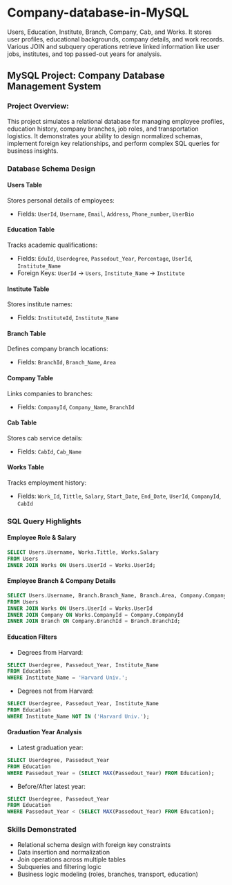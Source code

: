# Company-database-in-MySQL
Users, Education, Institute, Branch, Company, Cab, and Works. It stores user profiles, educational backgrounds, company details, and work records. Various JOIN and subquery operations retrieve linked information like user jobs, institutes, and top passed-out years for analysis.


##  MySQL Project: Company Database Management System

###  Project Overview:
This project simulates a relational database for managing employee profiles, education history, company branches, job roles, and transportation logistics. It demonstrates your ability to design normalized schemas, implement foreign key relationships, and perform complex SQL queries for business insights.



###  Database Schema Design

#### Users Table
Stores personal details of employees:
- Fields: `UserId`, `Username`, `Email`, `Address`, `Phone_number`, `UserBio`

#### Education Table
Tracks academic qualifications:
- Fields: `EduId`, `Userdegree`, `Passedout_Year`, `Percentage`, `UserId`, `Institute_Name`
- Foreign Keys: `UserId` → `Users`, `Institute_Name` → `Institute`

#### Institute Table
Stores institute names:
- Fields: `InstituteId`, `Institute_Name`

#### Branch Table
Defines company branch locations:
- Fields: `BranchId`, `Branch_Name`, `Area`

#### Company Table
Links companies to branches:
- Fields: `CompanyId`, `Company_Name`, `BranchId`

#### Cab Table
Stores cab service details:
- Fields: `CabId`, `Cab_Name`

#### Works Table
Tracks employment history:
- Fields: `Work_Id`, `Tittle`, `Salary`, `Start_Date`, `End_Date`, `UserId`, `CompanyId`, `CabId`



###  SQL Query Highlights

#### Employee Role & Salary
```sql
SELECT Users.Username, Works.Tittle, Works.Salary
FROM Users
INNER JOIN Works ON Users.UserId = Works.UserId;
```

#### Employee Branch & Company Details
```sql
SELECT Users.Username, Branch.Branch_Name, Branch.Area, Company.Company_Name, Works.Tittle, Works.Salary
FROM Users
INNER JOIN Works ON Users.UserId = Works.UserId
INNER JOIN Company ON Works.CompanyId = Company.CompanyId
INNER JOIN Branch ON Company.BranchId = Branch.BranchId;
```

#### Education Filters
- Degrees from Harvard:
```sql
SELECT Userdegree, Passedout_Year, Institute_Name
FROM Education
WHERE Institute_Name = 'Harvard Univ.';
```

- Degrees not from Harvard:
```sql
SELECT Userdegree, Passedout_Year, Institute_Name
FROM Education
WHERE Institute_Name NOT IN ('Harvard Univ.');
```

#### Graduation Year Analysis
- Latest graduation year:
```sql
SELECT Userdegree, Passedout_Year
FROM Education
WHERE Passedout_Year = (SELECT MAX(Passedout_Year) FROM Education);
```

- Before/After latest year:
```sql
SELECT Userdegree, Passedout_Year
FROM Education
WHERE Passedout_Year < (SELECT MAX(Passedout_Year) FROM Education);
```



###  Skills Demonstrated
- Relational schema design with foreign key constraints  
- Data insertion and normalization  
- Join operations across multiple tables  
- Subqueries and filtering logic  
- Business logic modeling (roles, branches, transport, education)

